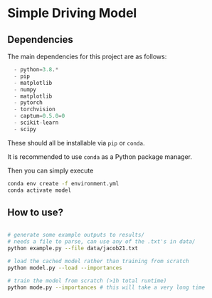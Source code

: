 # Simple Driving Model

## Dependencies

The main dependencies for this project are as follows:
```python
  - python=3.8.*
  - pip
  - matplotlib
  - numpy
  - matplotlib
  - pytorch
  - torchvision
  - captum=0.5.0=0
  - scikit-learn
  - scipy
```
These should all be installable via `pip` or `conda`.

It is recommended to use `conda` as a Python package manager. 

Then you can simply execute
```bash
conda env create -f environment.yml
conda activate model
```


## How to use?

```bash

# generate some example outputs to results/
# needs a file to parse, can use any of the .txt's in data/
python example.py --file data/jacob21.txt

# load the cached model rather than training from scratch
python model.py --load --importances

# train the model from scratch (>1h total runtime)
python mode.py --importances # this will take a very long time
```